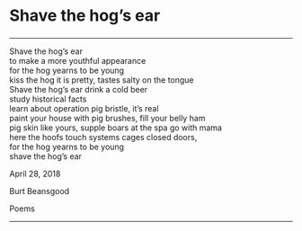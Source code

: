 # Shave the hog’s ear

###

***

Shave the hog’s ear\
to make a more youthful appearance\
for the hog yearns to be young\
kiss the hog it is pretty, tastes salty on the tongue\
Shave the hog’s ear drink a cold beer\
study historical facts\
learn about operation pig bristle, it’s real\
paint your house with pig brushes, fill your belly ham\
pig skin like yours, supple boars at the spa go with mama\
here the hoofs touch systems cages closed doors,\
for the hog yearns to be young\
shave the hog’s ear

April 28, 2018

Burt Beansgood

Poems

***

